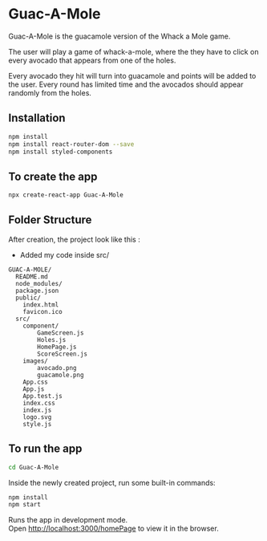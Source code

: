 # Guac-A-Mole
Guac-A-Mole is the guacamole version of the Whack a Mole game.

The user will play a game of whack-a-mole, where the they have to click on every avocado that appears from one of the holes.

Every avocado they hit will turn into guacamole and points will be added to the user. Every round has limited time and the avocados should appear randomly from the holes.

## Installation
```sh
npm install
npm install react-router-dom --save
npm install styled-components
```

## To create the app
```sh
npx create-react-app Guac-A-Mole
```

## Folder Structure

After creation, the project look like this :

* Added my code inside src/

```
GUAC-A-MOLE/
  README.md
  node_modules/
  package.json
  public/
    index.html
    favicon.ico
  src/
    component/
        GameScreen.js
        Holes.js
        HomePage.js
        ScoreScreen.js
    images/
        avocado.png
        guacamole.png    
    App.css
    App.js
    App.test.js
    index.css
    index.js
    logo.svg
    style.js
```

## To run the app
```sh
cd Guac-A-Mole
```

Inside the newly created project, run some built-in commands:

```sh
npm install
npm start
```

Runs the app in development mode.<br>
Open [http://localhost:3000/homePage](http://localhost:3000/homePage) to view it in the browser.